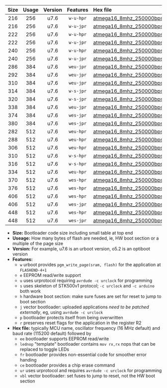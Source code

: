 |Size|Usage|Version|Features|Hex file|
|:-:|:-:|:-:|:-:|:--|
|216|256|u7.6|`w-u-hpr`|[atmega16_8mhz_250000bps_ur.hex](https://raw.githubusercontent.com/stefanrueger/urboot/main/bootloaders/atmega16/fcpu_8mhz/250000_bps/atmega16_8mhz_250000bps_ur.hex)|
|216|256|u7.6|`w-u-jpr`|[atmega16_8mhz_250000bps_ur_vbl.hex](https://raw.githubusercontent.com/stefanrueger/urboot/main/bootloaders/atmega16/fcpu_8mhz/250000_bps/atmega16_8mhz_250000bps_ur_vbl.hex)|
|222|256|u7.6|`w-u-hpr`|[atmega16_8mhz_250000bps_lednop_ur.hex](https://raw.githubusercontent.com/stefanrueger/urboot/main/bootloaders/atmega16/fcpu_8mhz/250000_bps/atmega16_8mhz_250000bps_lednop_ur.hex)|
|222|256|u7.6|`w-u-jpr`|[atmega16_8mhz_250000bps_lednop_ur_vbl.hex](https://raw.githubusercontent.com/stefanrueger/urboot/main/bootloaders/atmega16/fcpu_8mhz/250000_bps/atmega16_8mhz_250000bps_lednop_ur_vbl.hex)|
|240|256|u7.6|`w-u-hpr`|[atmega16_8mhz_250000bps_lednop_fr_ur.hex](https://raw.githubusercontent.com/stefanrueger/urboot/main/bootloaders/atmega16/fcpu_8mhz/250000_bps/atmega16_8mhz_250000bps_lednop_fr_ur.hex)|
|240|256|u7.6|`w-u-jpr`|[atmega16_8mhz_250000bps_lednop_fr_ur_vbl.hex](https://raw.githubusercontent.com/stefanrueger/urboot/main/bootloaders/atmega16/fcpu_8mhz/250000_bps/atmega16_8mhz_250000bps_lednop_fr_ur_vbl.hex)|
|286|384|u7.6|`weu-jpr`|[atmega16_8mhz_250000bps_ee_ur_vbl.hex](https://raw.githubusercontent.com/stefanrueger/urboot/main/bootloaders/atmega16/fcpu_8mhz/250000_bps/atmega16_8mhz_250000bps_ee_ur_vbl.hex)|
|292|384|u7.6|`weu-jpr`|[atmega16_8mhz_250000bps_ee_lednop_ur_vbl.hex](https://raw.githubusercontent.com/stefanrueger/urboot/main/bootloaders/atmega16/fcpu_8mhz/250000_bps/atmega16_8mhz_250000bps_ee_lednop_ur_vbl.hex)|
|310|384|u7.6|`weu-jpr`|[atmega16_8mhz_250000bps_ee_lednop_fr_ur_vbl.hex](https://raw.githubusercontent.com/stefanrueger/urboot/main/bootloaders/atmega16/fcpu_8mhz/250000_bps/atmega16_8mhz_250000bps_ee_lednop_fr_ur_vbl.hex)|
|314|384|u7.6|`w-s-jpr`|[atmega16_8mhz_250000bps_vbl.hex](https://raw.githubusercontent.com/stefanrueger/urboot/main/bootloaders/atmega16/fcpu_8mhz/250000_bps/atmega16_8mhz_250000bps_vbl.hex)|
|320|384|u7.6|`w-s-jpr`|[atmega16_8mhz_250000bps_lednop_vbl.hex](https://raw.githubusercontent.com/stefanrueger/urboot/main/bootloaders/atmega16/fcpu_8mhz/250000_bps/atmega16_8mhz_250000bps_lednop_vbl.hex)|
|338|384|u7.6|`weu-jpr`|[atmega16_8mhz_250000bps_ee_lednop_fr_ce_ur_vbl.hex](https://raw.githubusercontent.com/stefanrueger/urboot/main/bootloaders/atmega16/fcpu_8mhz/250000_bps/atmega16_8mhz_250000bps_ee_lednop_fr_ce_ur_vbl.hex)|
|374|384|u7.6|`wes-jpr`|[atmega16_8mhz_250000bps_ee_vbl.hex](https://raw.githubusercontent.com/stefanrueger/urboot/main/bootloaders/atmega16/fcpu_8mhz/250000_bps/atmega16_8mhz_250000bps_ee_vbl.hex)|
|380|384|u7.6|`wes-jpr`|[atmega16_8mhz_250000bps_ee_lednop_vbl.hex](https://raw.githubusercontent.com/stefanrueger/urboot/main/bootloaders/atmega16/fcpu_8mhz/250000_bps/atmega16_8mhz_250000bps_ee_lednop_vbl.hex)|
|282|512|u7.6|`weu-hpr`|[atmega16_8mhz_250000bps_ee_ur.hex](https://raw.githubusercontent.com/stefanrueger/urboot/main/bootloaders/atmega16/fcpu_8mhz/250000_bps/atmega16_8mhz_250000bps_ee_ur.hex)|
|288|512|u7.6|`weu-hpr`|[atmega16_8mhz_250000bps_ee_lednop_ur.hex](https://raw.githubusercontent.com/stefanrueger/urboot/main/bootloaders/atmega16/fcpu_8mhz/250000_bps/atmega16_8mhz_250000bps_ee_lednop_ur.hex)|
|306|512|u7.6|`weu-hpr`|[atmega16_8mhz_250000bps_ee_lednop_fr_ur.hex](https://raw.githubusercontent.com/stefanrueger/urboot/main/bootloaders/atmega16/fcpu_8mhz/250000_bps/atmega16_8mhz_250000bps_ee_lednop_fr_ur.hex)|
|310|512|u7.6|`w-s-hpr`|[atmega16_8mhz_250000bps.hex](https://raw.githubusercontent.com/stefanrueger/urboot/main/bootloaders/atmega16/fcpu_8mhz/250000_bps/atmega16_8mhz_250000bps.hex)|
|316|512|u7.6|`w-s-hpr`|[atmega16_8mhz_250000bps_lednop.hex](https://raw.githubusercontent.com/stefanrueger/urboot/main/bootloaders/atmega16/fcpu_8mhz/250000_bps/atmega16_8mhz_250000bps_lednop.hex)|
|334|512|u7.6|`weu-hpr`|[atmega16_8mhz_250000bps_ee_lednop_fr_ce_ur.hex](https://raw.githubusercontent.com/stefanrueger/urboot/main/bootloaders/atmega16/fcpu_8mhz/250000_bps/atmega16_8mhz_250000bps_ee_lednop_fr_ce_ur.hex)|
|370|512|u7.6|`wes-hpr`|[atmega16_8mhz_250000bps_ee.hex](https://raw.githubusercontent.com/stefanrueger/urboot/main/bootloaders/atmega16/fcpu_8mhz/250000_bps/atmega16_8mhz_250000bps_ee.hex)|
|376|512|u7.6|`wes-hpr`|[atmega16_8mhz_250000bps_ee_lednop.hex](https://raw.githubusercontent.com/stefanrueger/urboot/main/bootloaders/atmega16/fcpu_8mhz/250000_bps/atmega16_8mhz_250000bps_ee_lednop.hex)|
|406|512|u7.6|`wes-hpr`|[atmega16_8mhz_250000bps_ee_lednop_fr.hex](https://raw.githubusercontent.com/stefanrueger/urboot/main/bootloaders/atmega16/fcpu_8mhz/250000_bps/atmega16_8mhz_250000bps_ee_lednop_fr.hex)|
|406|512|u7.6|`wes-jpr`|[atmega16_8mhz_250000bps_ee_lednop_fr_vbl.hex](https://raw.githubusercontent.com/stefanrueger/urboot/main/bootloaders/atmega16/fcpu_8mhz/250000_bps/atmega16_8mhz_250000bps_ee_lednop_fr_vbl.hex)|
|448|512|u7.6|`wes-hpr`|[atmega16_8mhz_250000bps_ee_lednop_fr_ce.hex](https://raw.githubusercontent.com/stefanrueger/urboot/main/bootloaders/atmega16/fcpu_8mhz/250000_bps/atmega16_8mhz_250000bps_ee_lednop_fr_ce.hex)|
|448|512|u7.6|`wes-jpr`|[atmega16_8mhz_250000bps_ee_lednop_fr_ce_vbl.hex](https://raw.githubusercontent.com/stefanrueger/urboot/main/bootloaders/atmega16/fcpu_8mhz/250000_bps/atmega16_8mhz_250000bps_ee_lednop_fr_ce_vbl.hex)|

- **Size:** Bootloader code size including small table at top end
- **Useage:** How many bytes of flash are needed, ie, HW boot section or a multiple of the page size
- **Version:** For example, u7.6 is an urboot version, o5.2 is an optiboot version
- **Features:**
  + `w` urboot provides `pgm_write_page(sram, flash)` for the application at `FLASHEND-4+1`
  + `e` EEPROM read/write support
  + `u` uses urprotocol requiring `avrdude -c urclock` for programming
  + `s` uses skeleton of STK500v1 protocol; `-c urclock` and `-c arduino` both work
  + `h` hardware boot section: make sure fuses are set for reset to jump to boot section
  + `j` vector bootloader: uploaded applications *need to be patched externally*, eg, using `avrdude -c urclock`
  + `p` bootloader protects itself from being overwritten
  + `r` preserves reset flags for the application in the register R2
- **Hex file:** typically MCU name, oscillator frequency (16 MHz default) and baud rate (115200 default) followed by
  + `ee` bootloader supports EEPROM read/write
  + `lednop` "template" bootloader contains `mov rx,rx` nops that can be replaced to toggle LEDs
  + `fr` bootloader provides non-essential code for smoother error handing
  + `ce` bootloader provides a chip erase command
  + `ur` uses urprotocol and requires `avrdude -c urclock` for programming
  + `vbl` vector bootloader: set fuses to jump to reset, not the HW boot section

